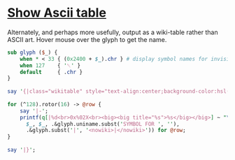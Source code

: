 [1]: https://rosettacode.org/wiki/Show_Ascii_table

# [Show Ascii table][1]

Alternately, and perhaps more usefully, output as a wiki-table rather than ASCII art. Hover mouse over the glyph to get the name.

```perl
sub glyph ($_) {
    when * < 33 { (0x2400 + $_).chr } # display symbol names for invisible glyphs
    when 127    { '␡' }
    default     { .chr }
}
 
say '{|class="wikitable" style="text-align:center;background-color:hsl(39, 90%, 95%)"';
 
for (^128).rotor(16) -> @row {
    say '|-';
    printf(q[|%d<br>0x%02X<br><big><big title="%s">%s</big></big>] ~ "\n",
      $_, $_, .&glyph.uniname.subst('SYMBOL FOR ', ''),
      .&glyph.subst('|', '<nowiki>|</nowiki>')) for @row;
}
 
say '|}';
```